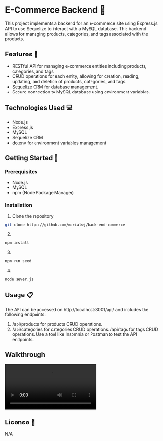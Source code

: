 # E-Commerce Backend 🛒

This project implements a backend for an e-commerce site using Express.js API to use Sequelize to interact with a MySQL database. This backend allows for managing products, categories, and tags associated with the products.

## Features 🌟

- RESTful API for managing e-commerce entities including products, categories, and tags.
- CRUD operations for each entity, allowing for creation, reading, updating, and deletion of products, categories, and tags.
- Sequelize ORM for database management.
- Secure connection to MySQL database using environment variables.

## Technologies Used 💻

- Node.js
- Express.js
- MySQL
- Sequelize ORM
- dotenv for environment variables management

## Getting Started 🚀

### Prerequisites

- Node.js
- MySQL
- npm (Node Package Manager)

### Installation

1. Clone the repository:

```bash
git clone https://github.com/marialwj/back-end-commerce
```

2. 
```bash
npm install
```
3. 
```bash
npm run seed
```
4. 
```bash
node sever.js
```
## Usage 📋
The API can be accessed on http://localhost:3001/api/ and includes the following endpoints:

1. /api/products for products CRUD operations.
2. /api/categories for categories CRUD operations.
/api/tags for tags CRUD operations.
Use a tool like Insomnia or Postman to test the API endpoints.

## Walkthrough
![Walkthrough](ecommerce-walkthrough.mp4)


## License 📄
N/A